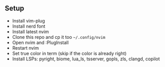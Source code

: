 ## Setup
- Install vim-plug
- Install nerd font
- Install latest nvim
- Clone this repo and cp it too `~/.config/nvim`
- Open nvim and :PlugInstall
- Restart nvim
- Set true color in term (skip if the color is already right)
- Install LSPs: pyright, biome, lua_ls, tsserver, gopls, zls, clangd, copilot
